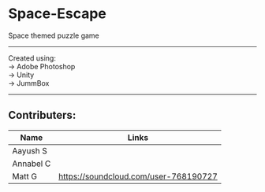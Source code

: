 # Space-Escape
Space themed puzzle game 

***

Created using: \
-> Adobe Photoshop \
-> Unity \
-> JummBox 

***

## Contributers: 
| Name | Links |
|------|--------|
| Aayush S | 
| Annabel C | 
| Matt G | https://soundcloud.com/user-768190727 | 

